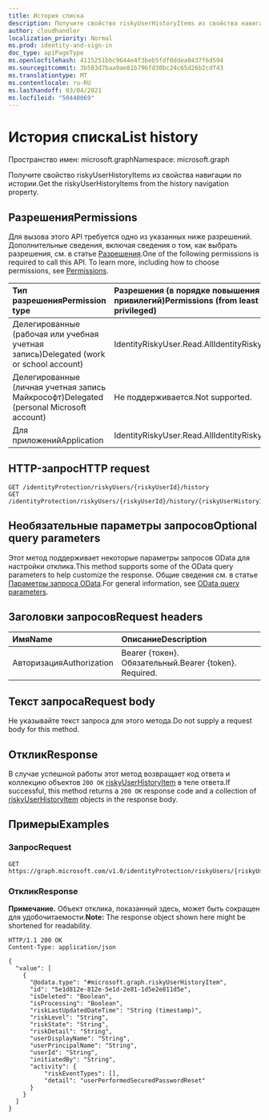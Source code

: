 ```yaml
---
title: История списка
description: Получите свойство riskyUserHistoryItems из свойства навигации по истории.
author: cloudhandler
localization_priority: Normal
ms.prod: identity-and-sign-in
doc_type: apiPageType
ms.openlocfilehash: 4115251bbc9644e4f3beb5fdf0ddea0437f6d594
ms.sourcegitcommit: 3b583d7baa9ae81b796fd30bc24c65d26b2cdf43
ms.translationtype: MT
ms.contentlocale: ru-RU
ms.lasthandoff: 03/04/2021
ms.locfileid: "50448069"
---
```

# <a name="list-history"></a><span data-ttu-id="0e8f5-103">История списка</span><span class="sxs-lookup"><span data-stu-id="0e8f5-103">List history</span></span>
<span data-ttu-id="0e8f5-104">Пространство имен: microsoft.graph</span><span class="sxs-lookup"><span data-stu-id="0e8f5-104">Namespace: microsoft.graph</span></span>

<span data-ttu-id="0e8f5-105">Получите свойство riskyUserHistoryItems из свойства навигации по истории.</span><span class="sxs-lookup"><span data-stu-id="0e8f5-105">Get the riskyUserHistoryItems from the history navigation property.</span></span>

## <a name="permissions"></a><span data-ttu-id="0e8f5-106">Разрешения</span><span class="sxs-lookup"><span data-stu-id="0e8f5-106">Permissions</span></span>
<span data-ttu-id="0e8f5-p101">Для вызова этого API требуется одно из указанных ниже разрешений. Дополнительные сведения, включая сведения о том, как выбрать разрешения, см. в статье [Разрешения](/graph/permissions_reference).</span><span class="sxs-lookup"><span data-stu-id="0e8f5-p101">One of the following permissions is required to call this API. To learn more, including how to choose permissions, see [Permissions](/graph/permissions_reference).</span></span>

|<span data-ttu-id="0e8f5-109">Тип разрешения</span><span class="sxs-lookup"><span data-stu-id="0e8f5-109">Permission type</span></span>|<span data-ttu-id="0e8f5-110">Разрешения (в порядке повышения привилегий)</span><span class="sxs-lookup"><span data-stu-id="0e8f5-110">Permissions (from least to most privileged)</span></span>|
|:---|:---|
|<span data-ttu-id="0e8f5-111">Делегированные (рабочая или учебная учетная запись)</span><span class="sxs-lookup"><span data-stu-id="0e8f5-111">Delegated (work or school account)</span></span> | <span data-ttu-id="0e8f5-112">IdentityRiskyUser.Read.All</span><span class="sxs-lookup"><span data-stu-id="0e8f5-112">IdentityRiskyUser.Read.All</span></span>    |
|<span data-ttu-id="0e8f5-113">Делегированные (личная учетная запись Майкрософт)</span><span class="sxs-lookup"><span data-stu-id="0e8f5-113">Delegated (personal Microsoft account)</span></span> | <span data-ttu-id="0e8f5-114">Не поддерживается.</span><span class="sxs-lookup"><span data-stu-id="0e8f5-114">Not supported.</span></span>    |
|<span data-ttu-id="0e8f5-115">Для приложений</span><span class="sxs-lookup"><span data-stu-id="0e8f5-115">Application</span></span> | <span data-ttu-id="0e8f5-116">IdentityRiskyUser.Read.All</span><span class="sxs-lookup"><span data-stu-id="0e8f5-116">IdentityRiskyUser.Read.All</span></span> |

## <a name="http-request"></a><span data-ttu-id="0e8f5-117">HTTP-запрос</span><span class="sxs-lookup"><span data-stu-id="0e8f5-117">HTTP request</span></span>

<!-- {
  "blockType": "ignored"
}
-->
``` http
GET /identityProtection/riskyUsers/{riskyUserId}/history
GET /identityProtection/riskyUsers/{riskyUserId}/history/{riskyUserHistoryItemId}/history
```

## <a name="optional-query-parameters"></a><span data-ttu-id="0e8f5-118">Необязательные параметры запросов</span><span class="sxs-lookup"><span data-stu-id="0e8f5-118">Optional query parameters</span></span>
<span data-ttu-id="0e8f5-119">Этот метод поддерживает некоторые параметры запросов OData для настройки отклика.</span><span class="sxs-lookup"><span data-stu-id="0e8f5-119">This method supports some of the OData query parameters to help customize the response.</span></span> <span data-ttu-id="0e8f5-120">Общие сведения см. в статье [Параметры запроса OData](/graph/query-parameters).</span><span class="sxs-lookup"><span data-stu-id="0e8f5-120">For general information, see [OData query parameters](/graph/query-parameters).</span></span>

## <a name="request-headers"></a><span data-ttu-id="0e8f5-121">Заголовки запросов</span><span class="sxs-lookup"><span data-stu-id="0e8f5-121">Request headers</span></span>
|<span data-ttu-id="0e8f5-122">Имя</span><span class="sxs-lookup"><span data-stu-id="0e8f5-122">Name</span></span>|<span data-ttu-id="0e8f5-123">Описание</span><span class="sxs-lookup"><span data-stu-id="0e8f5-123">Description</span></span>|
|:---|:---|
|<span data-ttu-id="0e8f5-124">Авторизация</span><span class="sxs-lookup"><span data-stu-id="0e8f5-124">Authorization</span></span>|<span data-ttu-id="0e8f5-p103">Bearer {токен}. Обязательный.</span><span class="sxs-lookup"><span data-stu-id="0e8f5-p103">Bearer {token}. Required.</span></span>|

## <a name="request-body"></a><span data-ttu-id="0e8f5-127">Текст запроса</span><span class="sxs-lookup"><span data-stu-id="0e8f5-127">Request body</span></span>
<span data-ttu-id="0e8f5-128">Не указывайте текст запроса для этого метода.</span><span class="sxs-lookup"><span data-stu-id="0e8f5-128">Do not supply a request body for this method.</span></span>

## <a name="response"></a><span data-ttu-id="0e8f5-129">Отклик</span><span class="sxs-lookup"><span data-stu-id="0e8f5-129">Response</span></span>

<span data-ttu-id="0e8f5-130">В случае успешной работы этот метод возвращает код ответа и коллекцию объектов `200 OK` [riskyUserHistoryItem](../resources/riskyuserhistoryitem.md) в теле ответа.</span><span class="sxs-lookup"><span data-stu-id="0e8f5-130">If successful, this method returns a `200 OK` response code and a collection of [riskyUserHistoryItem](../resources/riskyuserhistoryitem.md) objects in the response body.</span></span>

## <a name="examples"></a><span data-ttu-id="0e8f5-131">Примеры</span><span class="sxs-lookup"><span data-stu-id="0e8f5-131">Examples</span></span>

### <a name="request"></a><span data-ttu-id="0e8f5-132">Запрос</span><span class="sxs-lookup"><span data-stu-id="0e8f5-132">Request</span></span>
<!-- {
  "blockType": "request",
  "name": "get_riskyuserhistoryitem"
}
-->
``` http
GET https://graph.microsoft.com/v1.0/identityProtection/riskyUsers/{riskyUserId}/history
```


### <a name="response"></a><span data-ttu-id="0e8f5-133">Отклик</span><span class="sxs-lookup"><span data-stu-id="0e8f5-133">Response</span></span>
<span data-ttu-id="0e8f5-134">**Примечание.** Объект отклика, показанный здесь, может быть сокращен для удобочитаемости.</span><span class="sxs-lookup"><span data-stu-id="0e8f5-134">**Note:** The response object shown here might be shortened for readability.</span></span>
<!-- {
  "blockType": "response",
  "truncated": true,
  "@odata.type": "collection(microsoft.graph.riskyUserHistoryItem)"
}
-->
``` http
HTTP/1.1 200 OK
Content-Type: application/json

{
  "value": [
    {
      "@odata.type": "#microsoft.graph.riskyUserHistoryItem",
      "id": "5e1d812e-812e-5e1d-2e81-1d5e2e811d5e",
      "isDeleted": "Boolean",
      "isProcessing": "Boolean",
      "riskLastUpdatedDateTime": "String (timestamp)",
      "riskLevel": "String",
      "riskState": "String",
      "riskDetail": "String",
      "userDisplayName": "String",
      "userPrincipalName": "String",
      "userId": "String",
      "initiatedBy": "String",
      "activity": {
          "riskEventTypes": [],
          "detail": "userPerformedSecuredPasswordReset"
      }
    }
  ]
}
```


